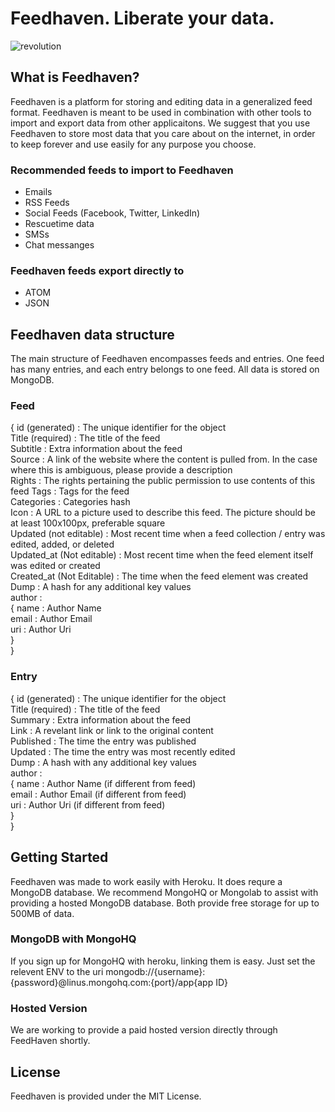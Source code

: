 # Feedhaven.  Liberate your data.
![revolution](doc/imgs/revolution_wide.png)
## What is Feedhaven?

Feedhaven is a platform for storing and editing data in a generalized feed format.  Feedhaven is meant to be used in combination with other tools to import and export data from other applicaitons.  We suggest that you use Feedhaven to store most data that you care about on the internet, in order to keep forever and use easily for any purpose you choose.

### Recommended feeds to import to Feedhaven
* Emails
* RSS Feeds
* Social Feeds (Facebook, Twitter, LinkedIn)
* Rescuetime data
* SMSs
* Chat messanges

### Feedhaven feeds export directly to
* ATOM
* JSON

## Feedhaven data structure
The main structure of Feedhaven encompasses feeds and entries.  One feed has many entries, and each entry belongs to one feed.  All data is stored on MongoDB.

### Feed
{ id (generated) : The unique identifier for the object  
  Title (required) : The title of the feed  
  Subtitle : Extra information about the feed  
  Source : A link of the website where the content is pulled from. In the case where this is ambiguous, please provide a description  
  Rights : The rights pertaining the public permission to use contents of this feed 
  Tags : Tags for the feed  
  Categories : Categories hash  
  Icon : A URL to a picture used to describe this feed. The picture should be at least 100x100px, preferable square  
  Updated (not editable) : Most recent time when a feed collection / entry was edited, added, or deleted  
  Updated_at (Not editable) : Most recent time when the feed element itself was edited or created  
  Created_at (Not Editable) : The time when the feed element was created  
  Dump : A hash for any additional key values  
  author :  
            { name : Author Name  
              email : Author Email  
              uri : Author Uri  
              }  
}

### Entry
{ id (generated) : The unique identifier for the object  
  Title (required) : The title of the feed  
  Summary : Extra information about the feed  
  Link : A revelant link or link to the original content  
  Published : The time the entry was published  
  Updated : The time the entry was most recently edited  
  Dump : A hash with any additional key values  
  author :  
            { name : Author Name (if different from feed)   
              email : Author Email (if different from feed)  
              uri : Author Uri (if different from feed)  
              }  
}
  
## Getting Started
Feedhaven was made to work easily with Heroku.  It does requre a MongoDB
database.  We recommend MongoHQ or Mongolab to assist with providing a
hosted MongoDB database.  Both provide free storage for up to 500MB of
data.

### MongoDB with MongoHQ
If you sign up for MongoHQ with heroku, linking them is easy.  Just set the relevent ENV to
the uri mongodb://{username}:{password}@linus.mongohq.com:{port}/app{app
ID}

### Hosted Version
We are working to provide a paid hosted version directly through
FeedHaven shortly.

## License
Feedhaven is provided under the MIT License.
